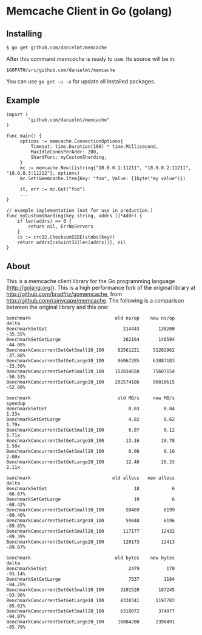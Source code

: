 Memcache Client in Go (golang)
=============================

## Installing

    $ go get github.com/danielmt/memcache

After this command *memcache* is ready to use. Its source will be in:

    $GOPATH/src/github.com/danielmt/memcache

You can use `go get -u -a` for update all installed packages.

## Example

    import (
            "github.com/danielmt/memcache"
    )

    func main() {
         options := memcache.ConnectionOptions{
             Timeout: time.Duration(100) * time.Millisecond,
             MaxIdleConnsPerAddr: 200,
             ShardFunc: myCustomSharding,
         }
         mc := memcache.New([]string{"10.0.0.1:11211", "10.0.0.2:11211", "10.0.0.3:11212"}, options)
         mc.Set(&memcache.Item{Key: "foo", Value: []byte("my value")})

         it, err := mc.Get("foo")
         ...
    }
    
    // example implementation (not for use in production.)
    func myCustomSharding(key string, addrs []*Addr) {
        if len(addrs) == 0 {
            return nil, ErrNoServers
        }
        cs := crc32.ChecksumIEEE(stobs(key))
        return addrs[cs%uint32(len(addrs))], nil
    }

## About

This is a memcache client library for the Go programming language
(http://golang.org/). This is a high performance fork of the original
library at http://github.com/bradfitz/gomemcache, from
http://github.com/rainycape/memcache. The following is a comparison between the
original library and this one:

    benchmark                               old ns/op    new ns/op    delta
    BenchmarkSetGet                            214443       138200  -35.55%
    BenchmarkSetGetLarge                       262164       146594  -44.08%
    BenchmarkConcurrentSetGetSmall10_100     82561221     51282962  -37.88%
    BenchmarkConcurrentSetGetLarge10_100     96067285     63887183  -33.50%
    BenchmarkConcurrentSetGetSmall20_100    152834658     75607154  -50.53%
    BenchmarkConcurrentSetGetLarge20_100    202574186     96010615  -52.60%

    benchmark                                old MB/s     new MB/s  speedup
    BenchmarkSetGet                              0.03         0.04    1.33x
    BenchmarkSetGetLarge                         4.82         8.62    1.79x
    BenchmarkConcurrentSetGetSmall10_100         0.07         0.12    1.71x
    BenchmarkConcurrentSetGetLarge10_100        13.16        19.78    1.50x
    BenchmarkConcurrentSetGetSmall20_100         0.08         0.16    2.00x
    BenchmarkConcurrentSetGetLarge20_100        12.48        26.33    2.11x

    benchmark                              old allocs   new allocs    delta
    BenchmarkSetGet                                18            6  -66.67%
    BenchmarkSetGetLarge                           19            6  -68.42%
    BenchmarkConcurrentSetGetSmall10_100        58469         6199  -89.40%
    BenchmarkConcurrentSetGetLarge10_100        59848         6196  -89.65%
    BenchmarkConcurrentSetGetSmall20_100       117177        12432  -89.39%
    BenchmarkConcurrentSetGetLarge20_100       120173        12413  -89.67%

    benchmark                               old bytes    new bytes    delta
    BenchmarkSetGet                              2479          170  -93.14%
    BenchmarkSetGetLarge                         7537         1184  -84.29%
    BenchmarkConcurrentSetGetSmall10_100      3101520       187245  -93.96%
    BenchmarkConcurrentSetGetLarge10_100      8330341      1197783  -85.62%
    BenchmarkConcurrentSetGetSmall20_100      6318072       374977  -94.07%
    BenchmarkConcurrentSetGetLarge20_100     16884200      2398491  -85.79%
